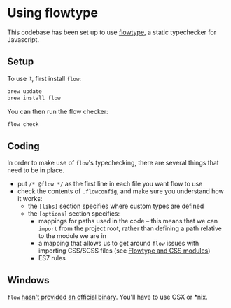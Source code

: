 Using flowtype
==============

This codebase has been set up to use [flowtype](http://flowtype.org/), a static typechecker for Javascript.

## Setup

To use it, first install `flow`:

``` sh
brew update
brew install flow
```

You can then run the flow checker:

``` sh
flow check
```

## Coding

In order to make use of `flow`'s typechecking, there are several things that need to be in place.

* put `/* @flow */` as the first line in each file you want flow to use
* check the contents of `.flowconfig`, and make sure you understand how it works:
    * the `[libs]` section specifies where custom types are defined
    * the `[options]` section specifies:
        * mappings for paths used in the code &ndash; this means that we can `import` from the project root, rather than defining a path relative to the module we are in
        * a mapping that allows us to get around `flow` issues with importing CSS/SCSS files (see [Flowtype and CSS modules](https://gist.github.com/lambdahands/d19e0da96285b749f0ef))
        * ES7 rules

## Windows

`flow` [hasn't provided an official binary](https://www.npmjs.com/package/gulp-flowtype#running-windows). You'll have to use OSX or *nix.

